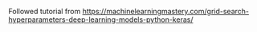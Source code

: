 Followed tutorial from https://machinelearningmastery.com/grid-search-hyperparameters-deep-learning-models-python-keras/
